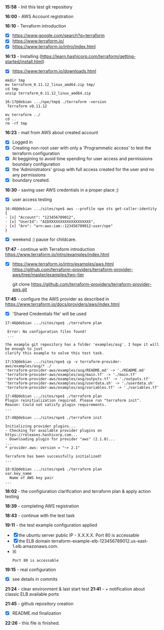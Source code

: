 #

**15:58** - Init this test git repository

**16:00** - AWS Account registration

**16:10** - Terraform introduction
- [x] https://www.google.com/search?q=terraform
- [x] https://www.terraform.io/
- [x] https://www.terraform.io/intro/index.html

**16:13** - Installing (https://learn.hashicorp.com/terraform/getting-started/install.html)
- [x] https://www.terraform.io/downloads.html

```
mkdir tmp
mv terraform_0.11.12_linux_amd64.zip tmp/
cd tmp
unzip terraform_0.11.12_linux_amd64.zip

16:17@debian .../npe/tmp$ ./terraform -version
 Terraform v0.11.12

```

```
mv terraform ../
cd ..
rm -rf tmp
```

**16:23** - mail from AWS about created account
- [x] Logged in
- [x] Creating non-root user with only a 'Programmatic access' to test the terraform configuration
- [x] At beggining to avoid time spending for user access and permissions boundary configuration
- [x] the 'Administrators' group with full access created for the user and no any permissions
- [x] boundary created.

**16:30** - saving user AWS credentials in a proper place ;)
- [x] user access testing
```
16:46@debian .../sites/npe$ aws --profile npe sts get-caller-identity
{
- [x] "Account": "123456789012",
- [x] "UserId": "AIDXXXXXXXXXXXXXXXXXXX",
- [x] "Arn": "arn:aws:iam::123456789012:user/npe"
}
```

- [x] weekend :) pause for childcare.

**17:47** - continue with Terraform introduction
	https://www.terraform.io/intro/examples/index.html
- [x] https://www.terraform.io/intro/examples/aws.html
	https://github.com/terraform-providers/terraform-provider-aws/tree/master/examples/two-tier

	git clone https://github.com/terraform-providers/terraform-provider-aws.git

**17:45** - configure the AWS provider as described in
	https://www.terraform.io/docs/providers/aws/index.html

- [x] 'Shared Credentials file' will be used

```
17:46@debian .../sites/npe$ ./terraform plan

 Error: No configuration files found!
 ...
```

	the example git repository has a folder 'examples/asg'. I hope it will be enough to just
	clarify this example to solve this test task.

```
17:53@debian .../sites/npe$ cp -v terraform-provider-aws/examples/asg/* ./
'terraform-provider-aws/examples/asg/README.md' -> './README.md'
'terraform-provider-aws/examples/asg/main.tf' -> './main.tf'
'terraform-provider-aws/examples/asg/outputs.tf' -> './outputs.tf'
'terraform-provider-aws/examples/asg/userdata.sh' -> './userdata.sh'
'terraform-provider-aws/examples/asg/variables.tf' -> './variables.tf'
```

```
17:48@debian .../sites/npe$ ./terraform plan
Plugin reinitialization required. Please run "terraform init".
Reason: Could not satisfy plugin requirements.
...
```

```
17:48@debian .../sites/npe$ ./terraform init

Initializing provider plugins...
- Checking for available provider plugins on https://releases.hashicorp.com...
- Downloading plugin for provider "aws" (2.1.0)...
...
* provider.aws: version = "~> 2.1"

Terraform has been successfully initialized!
...
```

```
18:02@debian .../sites/npe$ ./terraform plan
var.key_name
  Name of AWS key pair
...
```

**18:02** - the configiuration clarification and terraform plan & apply action testing

**18:39** - completing AWS registration

**18:43** - continue with the test task

**19:11** - the test example configuration applied
- [x] the ubuntu server public IP - X.X.X.X. Port 80 is accessable
- [x] the ELB domain terraform-example-elb-123456789012.us-east-1.elb.amazonaws.com.
- [x]     Port 80 is accessable

**19:15** - real configuration
- [x] see details in commits

**21:24** - clear environment & last start test
**21:41** - + notification about classic ELB available ports


**21:45** - github repository creation
- [x] README.md finalization

**22:26** - this file is finished.

